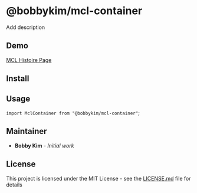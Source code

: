 # @bobbykim/mcl-container

Add description

## Demo

[MCL Histoire Page](https://manguito-component-library.vercel.app/story/{%story-link%})

## Install

## Usage

`import MclContainer from "@bobbykim/mcl-container"`;

## Maintainer

- **Bobby Kim** - _Initial work_

## License

This project is licensed under the MIT License - see the [LICENSE.md](./LICENSE.md) file for details
